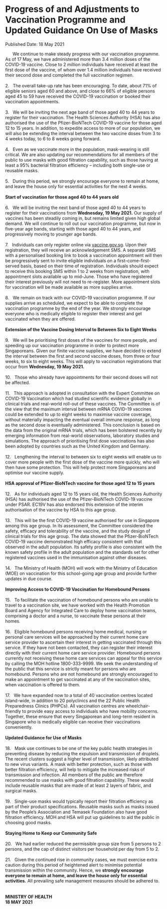<html>
    <meta http-equiv="Content-Type" content="text/html; charset=utf-8"/>
    <meta charset="utf-8"/>
    <title>Progress of and Adjustments to Vaccination Programme and Updated Guidance On Use of Masks </title>
    <body><h1>Progress of and Adjustments to Vaccination Programme and Updated Guidance On Use of Masks </h1>
    <p>Published Date: 18 May 2021</p> &nbsp; &nbsp; &nbsp; We continue to make steady progress with our vaccination programme. As of 17 May, we have administered more than 3.4 million doses of the COVID-19 vaccine. Close to 2 million individuals have received at least the first dose of the vaccine, of whom over 1.4 million individuals have received their second dose and completed the full vaccination regimen.<br><br>2.&nbsp; &nbsp;The overall take-up rate has been encouraging. To date, about 71% of eligible seniors aged 60 and above, and close to 66% of eligible persons aged 45 to 59 have received the COVID-19 vaccination or booked their vaccination appointments.&nbsp;<br><br>3.&nbsp; &nbsp;We will be inviting the next age band of those aged 40 to 44 years to register for their vaccination. The Health Sciences Authority (HSA) has also authorised the use of the Pfizer-BioNTech COVID-19 vaccine for those aged 12 to 15 years. In addition, to expedite access to more of our population, we will also be extending the interval between the two vaccine doses from 3 to 4 weeks today, to 6 to 8 weeks going forward.&nbsp;<br><br>4.&nbsp; &nbsp;Even as we vaccinate more in the population, mask-wearing is still critical. We are also updating our recommendations for all members of the public to use masks with good filtration capability, such as those having at least a 95% bacterial filtration efficiency – including both single-use or reusable masks.&nbsp;<br><br>5.&nbsp; &nbsp;During this period, we strongly encourage everyone to remain at home, and leave the house only for essential activities for the next 4 weeks.<br><br><strong>Start of vaccination for those aged 40 to 44 years old</strong><br><br>6.&nbsp; &nbsp;We will be inviting the next band of those aged 40 to 44 years to register for their vaccinations from <strong>Wednesday, 19 May 2021.</strong> Our supply of vaccines has been steadily coming in, but remains limited given high global demand. We will continue to roll out our vaccination programme, but now in five-year age bands, starting with those aged 40 to 44 years, and progressively moving to younger age bands.<br><br>7.&nbsp; &nbsp;Individuals can only register online via <a href="https://www.vaccine.gov.sg/" title="" class="" target="">vaccine.gov.sg</a>. Upon their registration, they will receive an acknowledgement SMS. A separate SMS with a personalised booking link to book a vaccination appointment will then be progressively sent to invite eligible individuals on a first-come-first-served basis, based on their time of registration. Individuals should expect to receive this booking SMS within 1 to 2 weeks from registration, with appointment slots available up to mid-June. Those who have registered their interest previously will not need to re-register. More appointment slots for vaccination will be made available as more supplies arrive.<br><br>8.&nbsp; &nbsp;We remain on track with our COVID-19 vaccination programme. If our supplies arrive as scheduled, we expect to be able to complete the vaccination programme by the end of the year. We strongly encourage everyone who is medically eligible to register their interest and get vaccinated when they are offered.<br><strong><br>Extension of the Vaccine Dosing Interval to Between Six to Eight Weeks</strong><br><br>9.&nbsp; &nbsp;We will be prioritising first doses of the vaccines for more people, and speeding up our vaccination programme in order to protect more Singaporeans. Given our finite vaccine supplies, we have decided to extend the interval between the first and second vaccine doses, from three or four weeks, to six to eight weeks. This will apply to vaccination registrations that occur from <strong>Wednesday, 19 May 2021.</strong>&nbsp;<br><br>10.&nbsp; &nbsp;Those who already have appointments for their second doses will not be affected.&nbsp;<br><br>11.&nbsp; &nbsp;This approach is adopted in consultation with the Expert Committee on COVID-19 Vaccination which had studied scientific evidence globally in clinical trials and real-world roll-out of these vaccines. The Committee is of the view that the maximum interval between mRNA COVID-19 vaccines could be extended to up to eight weeks to maximise vaccine coverage, without materially impacting the eventual overall immune response, as long as the second dose is eventually administered. This conclusion is based on the data from the original mRNA trials, which has been bolstered recently by emerging information from real-world observations, laboratory studies and simulations. The approach of prioritising first dose vaccinations has also been adopted by countries such as the United Kingdom and Germany.&nbsp;&nbsp;<br><br>12.&nbsp; &nbsp;Lengthening the interval to between six to eight weeks will enable us to cover more people with the first dose of the vaccine more quickly, who will then have some protection. This will help protect more Singaporeans and optimise our vaccine supply.&nbsp;<br><strong><br>HSA approval of Pfizer-BioNTech vaccine for those aged 12 to 15 years&nbsp;</strong><br><br>12.&nbsp; &nbsp;As for individuals aged 12 to 15 years old, the Health Sciences Authority (HSA) has authorised the use of the Pfizer-BioNTech COVID-19 vaccine under PSAR. EC19V has also endorsed this extension of the interim authorisation of the vaccine by HSA to this age group.&nbsp;<br><br>13.&nbsp; &nbsp;This will be the first COVID-19 vaccine authorised for use in Singapore among this age group. In its assessment, the Committee considered the safety, efficacy and tolerability of the vaccine, and the study design of clinical trials for this age group. The data showed that the Pfizer-BioNTech COVID-19 vaccine demonstrated high efficacy consistent with that observed in the adult population. Its safety profile is also consistent with the known safety profile in the adult population and the standards set for other registered vaccines used in the immunisation against other diseases.<br><br>14.&nbsp; &nbsp;The Ministry of Health (MOH) will work with the Ministry of Education (MOE) on vaccination for this school-going age group and provide further updates in due course.<br><br><strong>Improving Access to COVID-19 Vaccination for Homebound Persons<br></strong><br>15.&nbsp; &nbsp;To facilitate the vaccination of homebound persons who are unable to travel to a vaccination site, we have worked with the Health Promotion Board and Agency for Integrated Care to deploy home vaccination teams, comprising a doctor and a nurse, to vaccinate these persons at their homes.&nbsp;<br><br>16.&nbsp; &nbsp;Eligible homebound persons receiving home medical, nursing or personal care services will be approached by their current home care service provider to ascertain their interest in getting vaccinated through this service. If they have not been contacted, they can register their interest directly with their current home care service provider. Homebound persons currently not receiving these home care services can appeal for this service by calling the MOH hotline 1800-333-9999. We seek the understanding of the public that this service is strictly meant for persons who are homebound. Persons who are not homebound are strongly encouraged to make an appointment to get vaccinated at any of the vaccination sites, when vaccination is offered to them.<br><br>17.&nbsp; &nbsp;We have expanded now to a total of 40 vaccination centres located island-wide, in addition to 20 polyclinics and the 22 Public Health Preparedness Clinics (PHPCs). All vaccination centres are wheelchair-friendly to provide easy access to individuals who have mobility concerns. Together, these ensure that every Singaporean and long-term resident in Singapore who is medically eligible can receive their vaccinations conveniently.&nbsp;<br><br><strong>Updated Guidance for Use of Masks</strong><br><br>18.&nbsp; &nbsp;Mask use continues to be one of the key public health strategies in preventing disease by reducing the expulsion and transmission of droplets. The recent clusters suggest a higher level of transmission, likely attributed to new virus variants. A mask with better protection, such as those with better filtration efficiency, will help to mitigate the increased risks of transmission and infection. All members of the public are therefore recommended to use masks with good filtration capability. These would include reusable masks that are made of at least 2 layers of fabric, and surgical masks.<br><br>19.&nbsp; &nbsp;Single-use masks would typically report their filtration efficiency as part of their product specifications. Reusable masks such as masks issued by the People’s Association and Temasek Foundation also have good filtration efficiency. MOH and HSA will put up guidelines to aid the public in choosing good masks.&nbsp;<br><br><strong>Staying Home to Keep our Community Safe</strong> <br><br>20.&nbsp; &nbsp;We had earlier reduced the permissible group size from 5 persons to 2 persons, and the cap of distinct visitors per household per day from 5 to 2.&nbsp;<br><br>21.&nbsp; &nbsp;Given the continued rise in community cases, we must exercise extra caution during this period of heightened alert to minimise potential transmission within the community. Hence, we <strong>strongly encourage everyone to remain at home, and leave the house only for essential activities.</strong> All prevailing safe management measures should be adhered to.<br><br><br><strong>MINISTRY OF HEALTH<br>18 MAY 2021</strong><br><div><br></div></body>
</html>